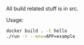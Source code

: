 All build related stuff is in src.

Usage:

```bash
docker build . -t hello
./run -r --env=APP=example
```
